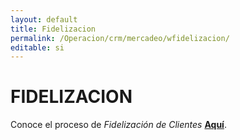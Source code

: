 ```yaml
---
layout: default
title: Fidelizacion
permalink: /Operacion/crm/mercadeo/wfidelizacion/
editable: si
---
```


# FIDELIZACION


Conoce el proceso de _Fidelización de Clientes_  [**Aquí**](http://docs.oasiscom.com/Operacion/scm/pos/jcajero/jfac#fidelizaci%C3%B3n-de-clientes).